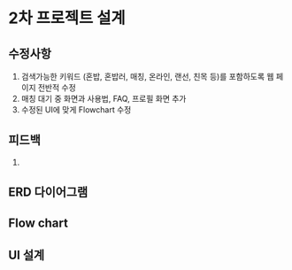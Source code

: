 # 2차 프로젝트 설계

## 수정사항
1. 검색가능한 키워드 (혼밥, 혼밥러, 매칭, 온라인, 랜선, 친목 등)를 포함하도록 웹 페이지 전반적 수정
2. 매칭 대기 중 화면과 사용법, FAQ, 프로필 화면 추가
3. 수정된 UI에 맞게 Flowchart 수정


## 피드백
1.

## ERD 다이어그램

## Flow chart

## UI 설계

